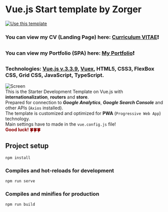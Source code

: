 # Vue.js Start template by Zorger #
[![Use this template](https://img.shields.io/badge/Use%20this%20template-green?style=for-the-badge)](https://github.com/Zorger27/Vue-Start-template/generate)
### You can view my CV (Landing Page) here: [Curriculum VITAE](https://zorger27.github.io)❗️ ###
### You can view my Portfolio (SPA) here: [My Portfolio](https://Zorin.Expert)❗️ ###
### Technologies: [Vue.js v.3.3.9](https://v3.ru.vuejs.org), [Vuex](https://vuex.vuejs.org), HTML5, CSS3, FlexBox CSS, Grid CSS, JavaScript, TypeScript. ###
![Screen](https://github.com/Zorger27/Vue-Start-template/assets/30940416/7a20f594-12db-4de9-88fa-6bdf54ddff7e)
<br>
This is the Starter Development Template on Vue.js with **internationalization**, **routers** and **store**.<br>
Prepared for connection to **_Google Analytics_**, **_Google Search Console_** and other APIs (`Axios` installed).<br>
The template is customized and optimized for **PWA** (`Progressive Web App`) technology.<br>
Main settings have to made in the ``vue.config.js`` file!</span><br>
<span style="color: darkred;">__Good luck! 🍀🍀🍀__</span>

## Project setup
```
npm install
```

### Compiles and hot-reloads for development
```
npm run serve
```

### Compiles and minifies for production
```
npm run build
```
